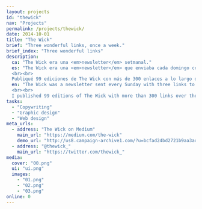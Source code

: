 ```yaml
---
layout: projects
id: "thewick"
nav: "Projects"
permalink: /projects/thewick/
date: 2014-10-01
title: "The Wick"
brief: "Three wonderful links, once a week."
brief_index: "Three wonderful links"
description:
  ca: "The Wick era una <em>newsletter</em> setmanal."
  es: "The Wick era una <em>newsletter</em> que enviaba cada domingo con tres enlaces a los contenidos más interesantes que encontraba cada semana. Además de una suscripción por correo, The Wick es también una <a href='https://medium.com/the-wick'>publicación en Medium</a> y tiene su propia <a href='https://twitter.com/thewick_'>cuenta de Twitter</a>.
  <br><br>
  Publiqué 99 ediciones de The Wick con más de 300 enlaces a lo largo de casi 2 años, y el <a href='https://medium.com/the-wick/all'>archivo de todos los números</a> permanece <em>Online, Abundant and Wonderful</em>."
  en: "The Wick was a newsletter sent every Sunday with three links to the most interesting content I could find every week. Apart from a mail subscription, The Wick is also a <a href='https://medium.com/the-wick'>Medium publication</a> and has its own <a href='https://twitter.com/thewick_'>Twitter account</a>.
  <br><br>
  I published 99 editions of The Wick with more than 300 links over the course of almost 2 years, and the <a href='https://medium.com/the-wick/all'>archive of every issue</a> remains <em>Online, Abundant and Wonderful</em>."
tasks:
  - "Copywriting"
  - "Graphic design"
  - "Web design"
meta_urls:
  - address: "The Wick on Medium"
    main_url: "https://medium.com/the-wick"
    demo_url: "http://us8.campaign-archive1.com/?u=bcfad24bd2721b9aa3ad631d2&id=5f505a75c5"
  - address: "@thewick_"
    main_url: "https://twitter.com/thewick_"
media:
  cover: "00.png"
  ui: "ui.png"
  images:
    - "01.png"
    - "02.png"
    - "03.png"
online: 0
---
```

